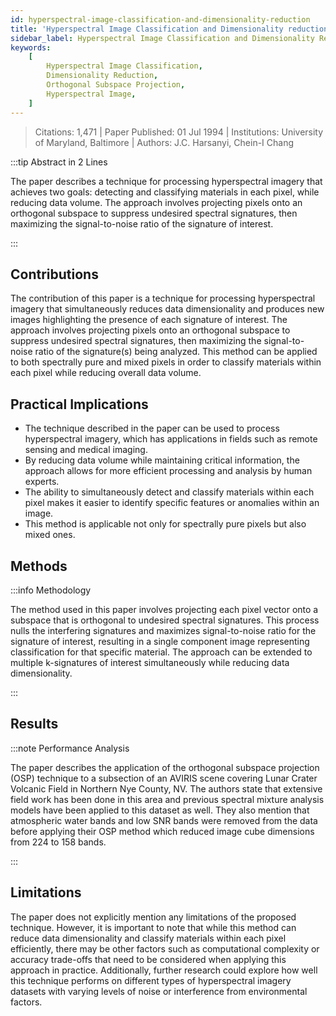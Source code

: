 ```yaml
---
id: hyperspectral-image-classification-and-dimensionality-reduction
title: 'Hyperspectral Image Classification and Dimensionality reduction: An Orthogonal Subspace Projection Approach'
sidebar_label: Hyperspectral Image Classification and Dimensionality Reduction
keywords:
    [
        Hyperspectral Image Classification,
        Dimensionality Reduction,
        Orthogonal Subspace Projection,
        Hyperspectral Image,
    ]
---
```


> Citations: 1,471 | Paper Published: 01 Jul 1994 | Institutions: University of Maryland, Baltimore | Authors: J.C. Harsanyi, Chein-I Chang

<!-- Prettier doesn't change this -->
:::tip Abstract in 2 Lines

The paper describes a technique for processing hyperspectral imagery that achieves two goals: detecting and classifying materials in each pixel, while reducing data volume. The approach involves projecting pixels onto an orthogonal subspace to suppress undesired spectral signatures, then maximizing the signal-to-noise ratio of the signature of interest.

:::


## Contributions 

The contribution of this paper is a technique for processing hyperspectral imagery that simultaneously reduces data dimensionality and produces new images highlighting the presence of each signature of interest. The approach involves projecting pixels onto an orthogonal subspace to suppress undesired spectral signatures, then maximizing the signal-to-noise ratio of the signature(s) being analyzed. This method can be applied to both spectrally pure and mixed pixels in order to classify materials within each pixel while reducing overall data volume.

## Practical Implications

- The technique described in the paper can be used to process hyperspectral imagery, which has applications in fields such as remote sensing and medical imaging.
- By reducing data volume while maintaining critical information, the approach allows for more efficient processing and analysis by human experts.
- The ability to simultaneously detect and classify materials within each pixel makes it easier to identify specific features or anomalies within an image. 
- This method is applicable not only for spectrally pure pixels but also mixed ones.


## Methods
<!-- Prettier doesn't change this -->
:::info Methodology

The method used in this paper involves projecting each pixel vector onto a subspace that is orthogonal to undesired spectral signatures. This process nulls the interfering signatures and maximizes signal-to-noise ratio for the signature of interest, resulting in a single component image representing classification for that specific material. The approach can be extended to multiple k-signatures of interest simultaneously while reducing data dimensionality.

:::

## Results
<!-- Prettier doesn't change this -->
:::note Performance Analysis

The paper describes the application of the orthogonal subspace projection (OSP) technique to a subsection of an AVIRIS scene covering Lunar Crater Volcanic Field in Northern Nye County, NV. The authors state that extensive field work has been done in this area and previous spectral mixture analysis models have been applied to this dataset as well. They also mention that atmospheric water bands and low SNR bands were removed from the data before applying their OSP method which reduced image cube dimensions from 224 to 158 bands.

:::


## Limitations

The paper does not explicitly mention any limitations of the proposed technique. However, it is important to note that while this method can reduce data dimensionality and classify materials within each pixel efficiently, there may be other factors such as computational complexity or accuracy trade-offs that need to be considered when applying this approach in practice. Additionally, further research could explore how well this technique performs on different types of hyperspectral imagery datasets with varying levels of noise or interference from environmental factors.


